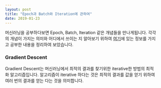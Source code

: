 ```yaml
---
layout: post
title: "Epoch과 Batch와 Iteration에 관하여"
date: 2019-01-23
---
```


머신러닝을 공부하다보면 Epoch, Batch, Iteration 같은 개념들을 만나게됩니다. 각각의 개념이 가지는 의미와 어디에서 쓰이는 지 알아보기 위하여
[여기](https://towardsdatascience.com/epoch-vs-iterations-vs-batch-size-4dfb9c7ce9c9)에 있는 정보를 가지고 공부한 내용을 정리하여 보았습니다.

### Gradient Descent
Gradient Descent는 머신러닝에서 최적의 결과를 찾기위한 iterative한 방법의 최적화 알고리즙입니다.
알고리즘이 iterative 하다는 것은 최적의 결과를 값을 얻기 위하여 여러 번의 결과를 얻는 다는 것을 의미합니다.
